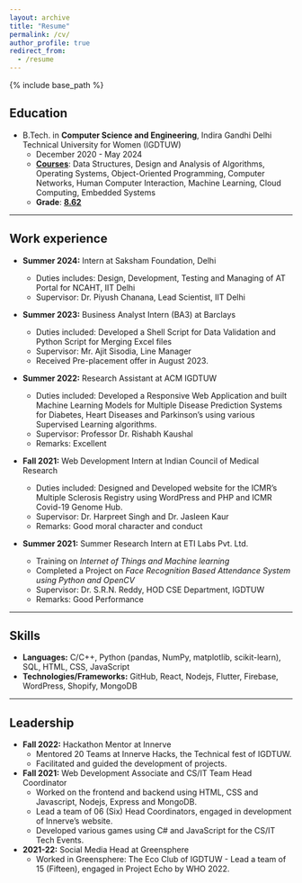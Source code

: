 ```yaml
---
layout: archive
title: "Resume"
permalink: /cv/
author_profile: true
redirect_from:
  - /resume
---
```


{% include base_path %}

## Education
* B.Tech. in **Computer Science and Engineering**, Indira Gandhi Delhi Technical University for Women (IGDTUW)
  * December 2020 - May 2024
  * **[Courses](https://www.igdtuw.ac.in/syllabus/B.tech%20-%20CSE%20CBCS%20%20Syllabus.pdf)**: Data Structures, Design and Analysis of Algorithms, Operating Systems, Object-Oriented Programming, Computer Networks, Human Computer Interaction, Machine Learning, Cloud Computing, Embedded Systems 
  * **Grade**: <u><b>8.62</b></u>

<hr>

## Work experience
* **Summer 2024:** Intern at Saksham Foundation, Delhi
  * Duties includes: Design, Development, Testing and Managing of AT Portal for NCAHT, IIT Delhi
  * Supervisor: Dr. Piyush Chanana, Lead Scientist, IIT Delhi

* **Summer 2023:** Business Analyst Intern (BA3) at Barclays
  * Duties included: Developed a Shell Script for Data Validation and Python Script for Merging Excel files
  * Supervisor: Mr. Ajit Sisodia, Line Manager
  * Received Pre-placement offer in August 2023.

* **Summer 2022:** Research Assistant at ACM IGDTUW
  * Duties included: Developed a Responsive Web Application and built Machine Learning Models for Multiple Disease Prediction Systems for Diabetes, Heart Diseases and Parkinson’s using various Supervised Learning algorithms.
  * Supervisor: Professor Dr. Rishabh Kaushal
  * Remarks: Excellent

* **Fall 2021:** Web Development Intern at Indian Council of Medical Research
  * Duties included: Designed and Developed website for the ICMR’s Multiple Sclerosis Registry using WordPress and PHP and ICMR Covid-19 Genome Hub.
  * Supervisor: Dr. Harpreet Singh and Dr. Jasleen Kaur
  * Remarks: Good moral character and conduct
  
* **Summer 2021:** Summer Research Intern at ETI Labs Pvt. Ltd.
  * Training on *Internet of Things and Machine learning*
  * Completed a Project on *Face Recognition Based Attendance System using Python and OpenCV*
  * Supervisor: Dr. S.R.N. Reddy, HOD CSE Department, IGDTUW
  * Remarks: Good Performance

<hr>

## Skills
* **Languages:** C/C++, Python (pandas, NumPy, matplotlib, scikit-learn), SQL, HTML, CSS, JavaScript
* **Technologies/Frameworks:** GitHub, React, Nodejs, Flutter, Firebase, WordPress, Shopify, MongoDB

<!-- Publications
======
  <ul>{% for post in site.publications reversed %}
    {% include archive-single-cv.html %}
  {% endfor %}</ul>
  
Talks
======
  <ul>{% for post in site.talks reversed %}
    {% include archive-single-talk-cv.html  %}
  {% endfor %}</ul>
  
Teaching
======
  <ul>{% for post in site.teaching reversed %}
    {% include archive-single-cv.html %}
  {% endfor %}</ul>
  -->

<hr>

## Leadership

* **Fall 2022:** Hackathon Mentor at Innerve
  * Mentored 20 Teams at Innerve Hacks, the Technical fest of IGDTUW.
  * Facilitated and guided the development of projects.
* **Fall 2021:** Web Development Associate and CS/IT Team Head Coordinator
  * Worked on the frontend and backend using HTML, CSS and Javascript, Nodejs, Express and MongoDB.
  * Lead a team of 06 (Six) Head Coordinators, engaged in development of Innerve’s website.
  * Developed various games using C\# and JavaScript for the CS/IT Tech Events.
* **2021-22:** Social Media Head at Greensphere
  * Worked in Greensphere: The Eco Club of IGDTUW - Lead a team of 15 (Fifteen), engaged in Project Echo by WHO 2022.
